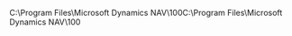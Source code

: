 <span data-ttu-id="ff216-101">C:\\Program Files\\Microsoft Dynamics NAV\\100</span><span class="sxs-lookup"><span data-stu-id="ff216-101">C:\\Program Files\\Microsoft Dynamics NAV\\100</span></span>